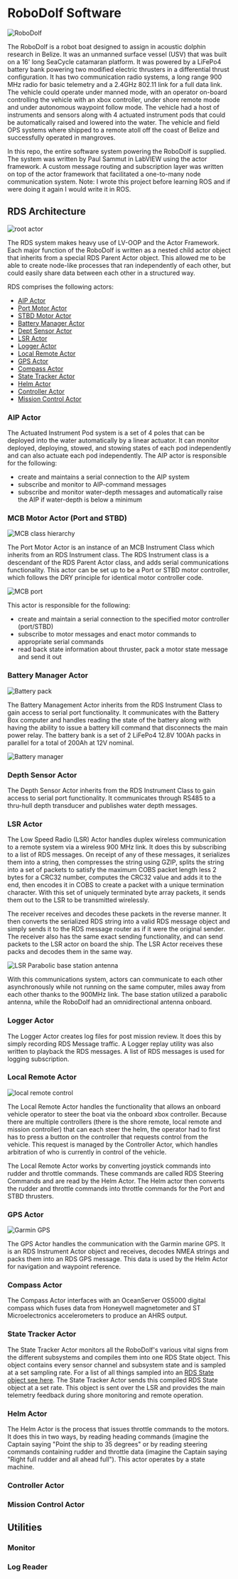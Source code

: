 # RoboDolf Software

![RoboDolf](images/robodolf.png "RoboDolf vehicle in trials in Belize")

The RoboDolf is a robot boat designed to assign in acoustic dolphin research in
Belize. It was an unmanned surface vessel (USV) that was built on a 16' long
SeaCycle catamaran platform. It was powered by a LiFePo4 battery bank powering
two modified electric thrusters in a differential thrust configuration. It has
two communication radio systems, a long range 900 MHz radio for basic telemetry
and a 2.4GHz 802.11 link for a full data link. The vehicle could operate under
manned mode, with an operator on-board controlling the vehicle with an xbox
controller, under shore remote mode and under autonomous waypoint follow mode.
The vehicle had a host of instruments and sensors along with 4 actuated
instrument pods that could be automatically raised and lowered into the water.
The vehicle and field OPS systems where shipped to a remote atoll off the coast
of Belize and successfully operated in mangroves.

In this repo, the entire software system powering the RoboDolf is supplied. The
system was written by Paul Sammut in LabVIEW using the actor framework. A custom
message routing and subscription layer was written on top of the actor framework
that facilitated a one-to-many node communication system. Note: I wrote this
project before learning ROS and if were doing it again I would write it in ROS.

## RDS Architecture

![root actor](images/root_actor.png "Root actor child actor launch page")

The RDS system makes heavy use of LV-OOP and the Actor Framework. Each major
function of the RoboDolf is written as a nested child actor object that inherits
from a special RDS Parent Actor object. This allowed me to be able to create
node-like processes that ran independently of each other, but could easily share
data between each other in a structured way. 

RDS comprises the following actors:

- [AIP Actor](#aip-actor)
- [Port Motor Actor](#mcb-motor-actor-port-and-stbd)
- [STBD Motor Actor](#mcb-motor-actor-port-and-stbd)
- [Battery Manager Actor](#battery-manager-actor)
- [Dept Sensor Actor](#dept-sensor-actor)
- [LSR Actor](#lsr-actor)
- [Logger Actor](#logger-actor)
- [Local Remote Actor](#local-remote-actor)
- [GPS Actor](#gps-actor)
- [Compass Actor](#compass-actor)
- [State Tracker Actor](#state-tracker-actor)
- [Helm Actor](#helm-actor)
- [Controller Actor](#controller-actor)
- [Mission Control Actor](#mission-control-actor)

### AIP Actor

The Actuated Instrument Pod system is a set of 4 poles that can be deployed into
the water automatically by a linear actuator. It can monitor deployed,
deploying, stowed, and stowing states of each pod independently and can also
actuate each pod independently. The AIP actor is responsible for the following:

- create and maintains a serial connection to the AIP system 
- subscribe and monitor to AIP-command messages
- subscribe and monitor water-depth messages and automatically raise the AIP if water-depth is below a minimum

### MCB Motor Actor (Port and STBD)

![MCB class hierarchy](images/MCB_class.png)

The Port Motor Actor is an instance of an MCB Instrument Class which inherits
from an RDS Instrument class. The RDS Instrument class is a descendant of the
RDS Parent Actor class, and adds serial communications functionality. This actor
can be set up to be a Port or STBD motor controller, which follows the DRY
principle for identical motor controller code. 

![MCB port](images/MCB_port.png)

This actor is responsible for the following:

- create and maintain a serial connection to the specified motor controller (port/STBD)
- subscribe to motor messages and enact motor commands to appropriate serial commands
- read back state information about thruster, pack a motor state message and send it out

### Battery Manager Actor

![Battery pack](images/BTB_pack.png)

The Battery Management Actor inherits from the RDS Instrument Class to gain
access to serial port functionality. It communicates with the Battery Box
computer and handles reading the state of the battery along with having the
ability to issue a battery kill command that disconnects the main power relay.
The battery bank is a set of 2 LiFePo4 12.8V 100Ah packs in parallel for a total
of 200Ah at 12V nominal.

![Battery manager](images/BTB.png)

### Depth Sensor Actor

The Depth Sensor Actor inherits from the RDS Instrument Class to gain access to
serial port functionality. It communicates through RS485 to a thru-hull depth
transducer and publishes water depth messages.

### LSR Actor

The Low Speed Radio (LSR) Actor handles duplex wireless communication to a remote
system via a wireless 900 MHz link. It does this by subscribing to a list of RDS
messages. On receipt of any of these messages, it serializes them into a string,
then compresses the string using GZIP, splits the string into a set of packets
to satisfy the maximum COBS packet length less 2 bytes for a CRC32 number,
computes the CRC32 value and adds it to the end, then encodes it in COBS to
create a packet with a unique termination character. With this set of uniquely
terminated byte array packets, it sends them out to the LSR to be transmitted
wirelessly. 


The receiver receives and decodes these packets in the reverse manner. It then
converts the serialized RDS string into a valid RDS message object and simply
sends it to the RDS message router as if it were the original sender. The
receiver also has the same exact sending functionality, and can send packets to
the LSR actor on board the ship. The LSR Actor receives these packs and decodes
them in the same way. 

![LSR Parabolic base station antenna](images/LSR.png)

With this communications system, actors can communicate to each other
asynchronously while not running on the same computer, miles away from each
other thanks to the 900MHz link. The base station utilized a parabolic antenna,
while the RoboDolf had an omnidirectional antenna onboard.

### Logger Actor

The Logger Actor creates log files for post mission review. It does this by
simply recording RDS Message traffic. A Logger replay utility was also written
to playback the RDS messages. A list of RDS messages is used for logging
subscription.

### Local Remote Actor

![local remote control](images/localremote.png)

The Local Remote Actor handles the functionality that allows an onboard vehicle
operator to steer the boat via the onboard xbox controller. Because there are
multiple controllers (there is the shore remote, local remote and mission
controller) that can each steer the helm, the operator had to  first has to
press a button on the controller that requests control from the vehicle.  This
request is managed by the Controller Actor, which handles arbitration of who is
currently in control of the vehicle. 

The Local Remote Actor works by converting joystick commands into rudder and
throttle commands. These commands are called RDS Steering Commands and are read
by the Helm Actor. The Helm actor then converts the rudder and throttle commands
into throttle commands for the Port and STBD thrusters.

### GPS Actor

![Garmin GPS](images/GPS.png)

The GPS Actor handles the communication with the Garmin marine GPS. It is an RDS
Instrument Actor object and receives, decodes NMEA strings and packs them into
an RDS GPS message. This data is used by the Helm Actor for navigation and
waypoint reference.

### Compass Actor

The Compass Actor interfaces with an OceanServer OS5000 digital compass which
fuses data from Honeywell magnetometer and ST Microelectronics accelerometers to
produce an AHRS output. 

### State Tracker Actor

The State Tracker Actor monitors all the RoboDolf's various vital signs from the
different subsystems and compiles them into one RDS State object. This object
contains every sensor channel and subsystem state and is sampled at a set
sampling rate. For a list of all things sampled into an [RDS State object see
here](images/RDS_state.png). The State Tracker Actor sends this compiled RDS
State object at a set rate. This object is sent over the LSR and provides the
main telemetry feedback during shore monitoring and remote operation.

### Helm Actor

The Helm Actor is the process that issues throttle commands to the motors. It
does this in two ways, by reading heading commands (imagine the Captain saying
"Point the ship to 35 degrees" or by reading steering commands containing rudder
and throttle data (imagine the Captain saying "Right full rudder and all ahead
full"). This actor operates by a state machine. 

### Controller Actor

### Mission Control Actor

## Utilities

### Monitor

### Log Reader
